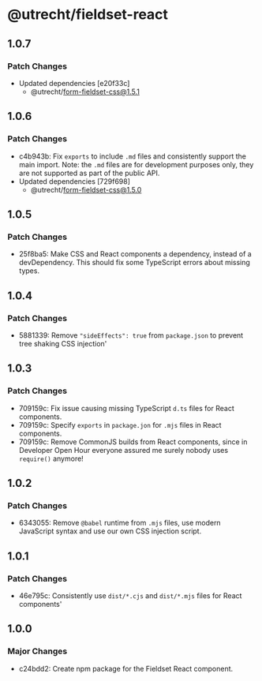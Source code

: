 # @utrecht/fieldset-react

## 1.0.7

### Patch Changes

- Updated dependencies [e20f33c]
  - @utrecht/form-fieldset-css@1.5.1

## 1.0.6

### Patch Changes

- c4b943b: Fix `exports` to include `.md` files and consistently support the main import.
  Note: the `.md` files are for development purposes only, they are not supported as part of the public API.
- Updated dependencies [729f698]
  - @utrecht/form-fieldset-css@1.5.0

## 1.0.5

### Patch Changes

- 25f8ba5: Make CSS and React components a dependency, instead of a devDependency. This should fix some TypeScript errors about missing types.

## 1.0.4

### Patch Changes

- 5881339: Remove `"sideEffects": true` from `package.json` to prevent tree shaking CSS injection'

## 1.0.3

### Patch Changes

- 709159c: Fix issue causing missing TypeScript `d.ts` files for React components.
- 709159c: Specify `exports` in `package.jon` for `.mjs` files in React components.
- 709159c: Remove CommonJS builds from React components, since in Developer Open Hour everyone assured me surely nobody uses `require()` anymore!

## 1.0.2

### Patch Changes

- 6343055: Remove `@babel` runtime from `.mjs` files, use modern JavaScript syntax and use our own CSS injection script.

## 1.0.1

### Patch Changes

- 46e795c: Consistently use `dist/*.cjs` and `dist/*.mjs` files for React components'

## 1.0.0

### Major Changes

- c24bdd2: Create npm package for the Fieldset React component.
